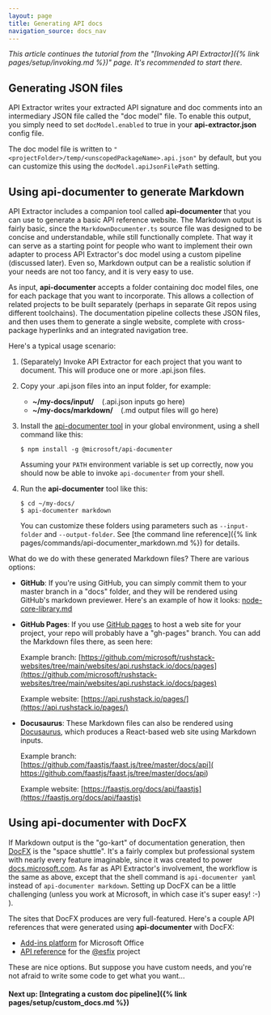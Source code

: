 ```yaml
---
layout: page
title: Generating API docs
navigation_source: docs_nav
---
```


*This article continues the tutorial from the "[Invoking API Extractor]({% link pages/setup/invoking.md %})" page.
It's recommended to start there.*


## Generating JSON files

API Extractor writes your extracted API signature and doc comments into an intermediary JSON file called
the "doc model" file.  To enable this output, you simply need to set `docModel.enabled` to true in
your **api-extractor.json** config file.

The doc model file is written to `"<projectFolder>/temp/<unscopedPackageName>.api.json"` by default,
but you can customize this using the `docModel.apiJsonFilePath` setting.


## Using api-documenter to generate Markdown

API Extractor includes a companion tool called **api-documenter** that you can use to generate a basic API reference
website.  The Markdown output is fairly basic, since the `MarkdownDocumenter.ts` source file was designed to be concise
and understandable, while still functionally complete.  That way it can serve as a starting point for people who want
to implement their own adapter to process API Extractor's doc model using a custom pipeline (discussed later).
Even so, Markdown output can be a realistic solution if your needs are not too fancy, and it is very easy to use.

As input, **api-documenter** accepts a folder containing doc model files, one for each package that you want
to incorporate.  This allows a collection of related projects to be built separately (perhaps in separate Git repos
using different toolchains).  The documentation pipeline collects these JSON files, and then uses them to generate
a single website, complete with cross-package hyperlinks and an integrated navigation tree.

Here's a typical usage scenario:

1. (Separately) Invoke API Extractor for each project that you want to document.  This will produce one or more
   .api.json files.

2. Copy your .api.json files into an input folder, for example:

   - **~/my-docs/input/**      &nbsp;&nbsp;  (.api.json inputs go here)
   - **~/my-docs/markdown/**   &nbsp;&nbsp;  (.md output files will go here)

3. Install the [api-documenter tool](https://www.npmjs.com/package/@microsoft/api-documenter) in your global
environment, using a shell command like this:

    ```shell
    $ npm install -g @microsoft/api-documenter
    ```

    Assuming your `PATH` environment variable is set up correctly, now you should now be able to invoke
    `api-documenter` from your shell.

4. Run the **api-documenter** tool like this:

    ```shell
    $ cd ~/my-docs/
    $ api-documenter markdown
    ```
   You can customize these folders using parameters such as `--input-folder` and `--output-folder`.
   See [the command line reference]({% link pages/commands/api-documenter_markdown.md %}) for details.

What do we do with these generated Markdown files?  There are various options:

- **GitHub**:  If you're using GitHub, you can simply commit them to your master branch in
  a "docs" folder, and they will be rendered using GitHub's markdown previewer.  Here's an example of how it looks:
  [node-core-library.md](https://github.com/microsoft/rushstack-websites/blob/main/websites/api.rushstack.io/docs/pages/node-core-library.md)

- **GitHub Pages**:  If you use [GitHub pages](https://guides.github.com/features/pages/) to host a web site for
  your project, your repo will probably have a "gh-pages" branch.  You can add the Markdown files there,
  as seen here:

  Example branch: [https://github.com/microsoft/rushstack-websites/tree/main/websites/api.rushstack.io/docs/pages](https://github.com/microsoft/rushstack-websites/tree/main/websites/api.rushstack.io/docs/pages)

  Example website: [https://api.rushstack.io/pages/](https://api.rushstack.io/pages/)

- **Docusaurus**: These Markdown files can also be rendered using [Docusaurus](https://docusaurus.io/), which
  produces a React-based web site using Markdown inputs.

  Example branch: [https://github.com/faastjs/faast.js/tree/master/docs/api](
    https://github.com/faastjs/faast.js/tree/master/docs/api)

  Example website: [https://faastjs.org/docs/api/faastjs](https://faastjs.org/docs/api/faastjs)


## Using api-documenter with DocFX

If Markdown output is the "go-kart" of documentation generation, then
[DocFX](https://dotnet.github.io/docfx/) is the "space shuttle".  It's a fairly complex but professional
system with nearly every feature imaginable, since it was created to power
[docs.microsoft.com](https://docs.microsoft.com).  As far as API Extractor's involvement, the workflow is the same
as above, except that the shell command is `api-documenter yaml` instead of `api-documenter markdown`.
Setting up DocFX can be a little challenging (unless you work at Microsoft, in which case it's super easy! :-) ).

The sites that DocFX produces are very full-featured.  Here's a couple API references that were generated
using **api-documenter** with DocFX:

<!--
- [SharePoint Framework Reference](https://docs.microsoft.com/en-us/javascript/api/sp-core-library)
-->
- [Add-ins platform](https://docs.microsoft.com/en-us/javascript/api/excel?view=excel-js-preview) for Microsoft Office
- [API reference](https://esfx.js.org/esfx/index.html) for the [@esfix](https://esfx.js.org/) project


These are nice options.  But suppose you have custom needs, and you're not afraid to write some code to get
what you want...

#### Next up: [Integrating a custom doc pipeline]({% link pages/setup/custom_docs.md %})
